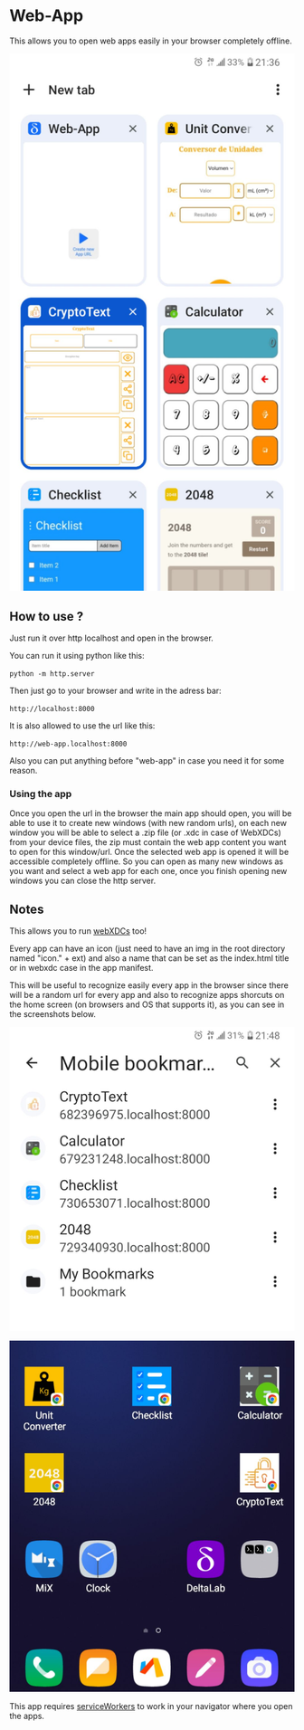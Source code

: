 # Web-App
This allows you to open web apps easily in your browser completely offline.

![Examples of apps](example-imgs/opened-apps.jpg)

## How to use ?
Just run it over http localhost and open in the browser.

You can run it using python like this:

`python -m http.server`

Then just go to your browser and write in the adress bar:

`http://localhost:8000`

It is also allowed to use the url like this:

`http://web-app.localhost:8000`

Also you can put anything before "web-app" in case you need it for some reason.


### Using the app
Once you open the url in the browser the main app should open, you will be able to use it to create new windows (with new random urls), on each new window you will be able to select a .zip file (or .xdc in case of WebXDCs) from your device files, the zip must contain the web app content you want to open for this window/url.
Once the selected web app is opened it will be accessible completely offline.
So you can open as many new windows as you want and select a web app for each one, once you finish opening new windows you can close the http server.

## Notes

This allows you to run [webXDCs](https://webxdc.org/) too!


Every app can have an icon (just need to have an img in the root directory named "icon." + ext) and also a name that can be set as the index.html title or in webxdc case in the app manifest.


This will be useful to recognize easily every app in the browser since there will be a random url for every app and also to recognize apps shorcuts on the home screen (on browsers and OS that supports it), as you can see in the screenshots below.

![Apps bookmakers](example-imgs/bookmarkers.jpg)


![Apps home screen shortcuts](example-imgs/screen-shortcuts.jpg)


This app requires [serviceWorkers](https://developer.mozilla.org/en/docs/Web/API/Service_Worker_API) to work in your navigator where you open the apps.



